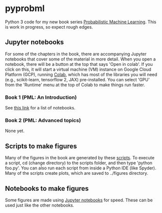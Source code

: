 # pyprobml
Python 3 code for my new book series [Probabilistic Machine Learning](https://probml.github.io/pml-book/).
This is work in progress, so expect rough edges.

## Jupyter notebooks

For some of the chapters in the book, there are accompanying Jupyter notebooks that cover some of the material in more detail.
When you open a notebook, there will be a button at the top that says 'Open in colab'. If you click on this, it will start a virtual machine (VM) instance on Google Cloud Platform (GCP), running [Colab](https://colab.sandbox.google.com/notebooks/welcome.ipynb),  which has most of the libraries you will need (e.g., scikit-learn, tensorflow 2, JAX) pre-installed. You can select 'GPU' from the 'Runtime' menu at the top of Colab to make things run faster.

###  Book 1 (PML: An Introduction)

See [this link](https://github.com/probml/pyprobml/blob/master/chapters-book1) for a list of notebooks.

### Book 2 (PML: Advanced topics)

None yet.

## Scripts to make figures

Many of the figures in the book are generated by these  [scripts](scripts). To execute a script, cd (change directory) to the scripts folder, and then type 'python foo.py'. You can also run each script from inside a Python IDE (like Spyder). Many of the scripts create plots, which are saved to ../figures directory.

## Notebooks to make figures

Some figures are made  using [Jupyter notebooks](https://github.com/probml/pyprobml/tree/master/notebooks) for speed. These can be used just like the other notebooks.

 





